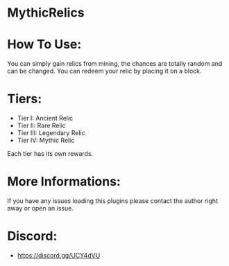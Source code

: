 # MythicRelics

# How To Use:

You can simply gain relics from mining, the chances are totally random and can be changed.
You can redeem your relic by placing it on a block.

# Tiers:

- Tier I: Ancient Relic
- Tier II: Rare Relic
- Tier III: Legendary Relic
- Tier IV: Mythic Relic

Each tier has its own rewards.

# More Informations:

If you have any issues loading this plugins please contact the author right away or open an issue.

# Discord:

- https://discord.gg/UCY4dVU
